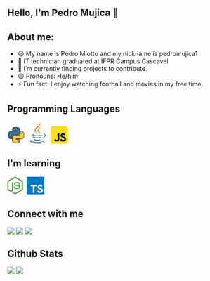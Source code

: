 ## Hello, I'm Pedro Mujica 👋 


## About me:
- 😃 My name is Pedro Miotto and my nickname is pedromujica1
- 📖 IT technician graduated at IFPR Campus Cascavel
- 🔭 I’m currently finding projects to contribute.
- 😄 Pronouns: He/him
- ⚡ Fun fact: I enjoy watching football and movies in my free time.

## Programming Languages

 <img src="assets/python.png" width="40" height="40"/> <img src="assets/java.png" width="50" height="50"/>  <img src="assets/javascript.png" width="40" height="40"/> 

## I'm learning

<div>
<img width ='40px'  height="40" src ="assets/node.png"> <img src="assets/type.png" width="40" height="40"/>

</div>
          
## Connect with me

<div>

<a href="https://letterboxd.com/pedro_mujica13/" target="_blank"><img src="https://img.shields.io/badge/-Instagram-%23E4405F?style=for-the-badge&logo=instagram&logoColor=white" target="_blank"></a>
<a href = "mailto:contato@miottopedro@gmail.com"><img src="https://img.shields.io/badge/Gmail-D14836?style=for-the-badge&logo=gmail&logoColor=white" target="_blank"></a>
<a href="" target="_blank"><img src="https://img.shields.io/badge/-LinkedIn-%230077B5?style=for-the-badge&logo=linkedin&logoColor=white" target="_blank"></a>   
</div>

## Github Stats

<div>
  <img height="180em" src="https://github-readme-stats.vercel.app/api?username=pedromujica1&show_icons=true&theme=dracula&include_all_commits=true&count_private=true"/>
  <img height="180em" src="https://github-readme-stats-eight-theta.vercel.app/api/top-langs/?username=pedromujica1&layout=compact&langs_count=8&theme=algolia"/>
</div>
<!--
**pedromujica1/pedromujica1** is a ✨ _special_ ✨ repository because its `README.md` (this file) appears on your GitHub profile.

Here are some ideas to get you started:

- 🔭 I’m currently working on ...
- 🌱 I’m currently learning ...
- 👯 I’m looking to collaborate on ...
- 🤔 I’m looking for help with ...
- 💬 Ask me about ...
- 📫 How to reach me: ...
- 😄 Pronouns: ...
- ⚡ Fun fact: ...
-->
